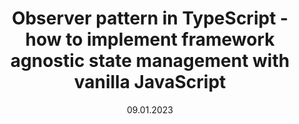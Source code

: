 ---
title: Observer pattern in TypeScript - how to implement framework agnostic state management with vanilla JavaScript
date: 09.01.2023
visible: false
---